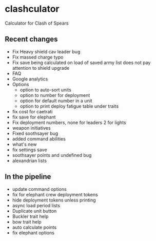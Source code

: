 # clashculator
Calculator for Clash of Spears

## Recent changes
- Fix Heavy shield cav leader bug
- Fix massed charge typo
- Fix save being calculated on load of saved army list does not pay attention to shield upgrade
- FAQ
- Google analytics
- Options
    - option to auto-sort units
    - option to number for deployment
    - option for default number in a unit
    - option to print deploy fatigue table under traits
- fix cost for caetrati
- fix save for elephant
- Fix deployment numbers, none for leaders 2 for lights
- weapon initiatives
- Fixed soothsayer bug
- added command abilities
- what's new
- fix settings save
- soothsayer points and undefined bug
- alexandrian lists

## In the pipeline
- update command options
- fix for elephant crew deployment tokens
- hide deployment tokens unless printing
- async load period lists
- Duplicate unit button
- Buckler trait help
- bow trait help
- auto calculate points
- fix elephant options